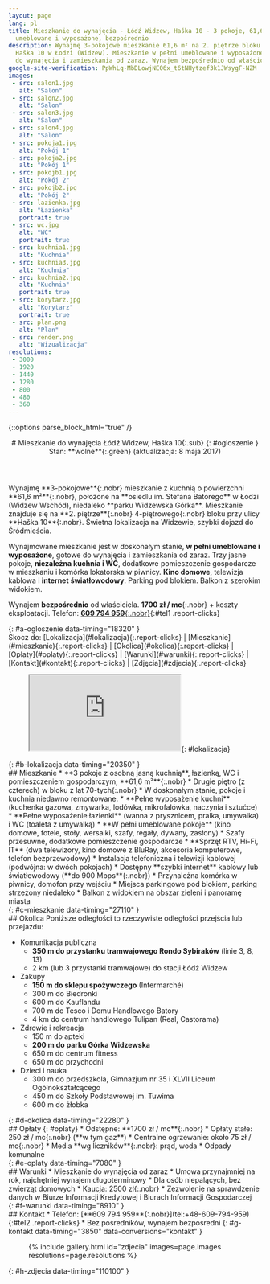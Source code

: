 ```yaml
---
layout: page
lang: pl
title: Mieszkanie do wynajęcia - Łódź Widzew, Haška 10 - 3 pokoje, 61,6 m²,
  umeblowane i wyposażone, bezpośrednio
description: Wynajmę 3-pokojowe mieszkanie 61,6 m² na 2. piętrze bloku przy
  Haška 10 w Łodzi (Widzew). Mieszkanie w pełni umeblowane i wyposażone. Gotowe
  do wynajęcia i zamieszkania od zaraz. Wynajem bezpośrednio od właściciela.
google-site-verification: PpWhLq-MbDLowjNE06x_t6tNHytzef3k1JWsygF-NZM
images:
 - src: salon1.jpg
   alt: "Salon"
 - src: salon2.jpg
   alt: "Salon"
 - src: salon3.jpg
   alt: "Salon"
 - src: salon4.jpg
   alt: "Salon"
 - src: pokoja1.jpg
   alt: "Pokój 1"
 - src: pokoja2.jpg
   alt: "Pokój 1"
 - src: pokojb1.jpg
   alt: "Pokój 2"
 - src: pokojb2.jpg
   alt: "Pokój 2"
 - src: lazienka.jpg
   alt: "Łazienka"
   portrait: true
 - src: wc.jpg
   alt: "WC"
   portrait: true
 - src: kuchnia1.jpg
   alt: "Kuchnia"
 - src: kuchnia3.jpg
   alt: "Kuchnia"
 - src: kuchnia2.jpg
   alt: "Kuchnia"
   portrait: true
 - src: korytarz.jpg
   alt: "Korytarz"
   portrait: true
 - src: plan.png
   alt: "Plan"
 - src: render.png
   alt: "Wizualizacja"
resolutions:
 - 3000
 - 1920
 - 1440
 - 1280
 - 800
 - 480
 - 360
---
```

{::options parse_block_html="true" /}
<header>
# Mieszkanie do wynajęcia <span>Łódź Widzew, Haška 10</span>{:.sub}
{: #ogloszenie }
Stan: **wolne**{:.green} (aktualizacja: 8 maja 2017)
</header>

<div>
Wynajmę **3-pokojowe**{:.nobr} mieszkanie z kuchnią o powierzchni **61,6
m²**{:.nobr}, położone na **osiedlu im. Stefana Batorego** w Łodzi (Widzew
Wschód), niedaleko **parku Widzewska Górka**. Mieszkanie znajduje się na **2.
piętrze**{:.nobr} <span>4-piętrowego</span>{:.nobr} bloku przy ulicy **Haška
10**{:.nobr}. Świetna lokalizacja na Widzewie, szybki dojazd do Śródmieścia.

Wynajmowane mieszkanie jest w doskonałym stanie, **w pełni umeblowane i
wyposażone**, gotowe do wynajęcia i zamieszkania od zaraz. Trzy jasne pokoje,
**niezależna kuchnia i WC**, dodatkowe pomieszczenie gospodarcze w mieszkaniu i
komórka lokatorska w piwnicy. **Kino domowe**, telewizja kablowa i **internet
światłowodowy**. Parking pod blokiem. Balkon z szerokim widokiem.

Wynajem **bezpośrednio** od właściciela. **1700 zł / mc**{:.nobr} + koszty
eksploatacji. Telefon:
[**609 794 959**{:.nobr}](tel:+48-609-794-959){:#tel1 .report-clicks}
</div>{: #a-ogloszenie data-timing="18320" }

<nav>
Skocz do:
[Lokalizacja](#lokalizacja){:.report-clicks} |
[Mieszkanie](#mieszkanie){:.report-clicks} |
[Okolica](#okolica){:.report-clicks} |
[Opłaty](#oplaty){:.report-clicks} |
[Warunki](#warunki){:.report-clicks} |
[Kontakt](#kontakt){:.report-clicks} |
[Zdjęcia](#zdjecia){:.report-clicks}
</nav>

<figure>
<iframe class="gmap" src="https://www.google.com/maps/embed/v1/place?q=place_id:ChIJWYdw7qzMG0cR1EDZvZ-BzRc&key=AIzaSyBawQgY87ZUOa4Qw1lohNAUKpmHt0gxkVs"></iframe>{: #lokalizacja}
</figure>{: #b-lokalizacja data-timing="20350" }

<section>
## Mieszkanie
* **3 pokoje z osobną jasną kuchnią**, łazienką, WC i pomieszczeniem
  gospodarczym, **61,6 m²**{:.nobr}
* Drugie piętro (z czterech) w bloku z lat <span>70-tych</span>{:.nobr}
* W doskonałym stanie, pokoje i kuchnia niedawno remontowane.
* **Pełne wyposażenie kuchni** (kuchenka gazowa, zmywarka, lodówka,
  mikrofalówka, naczynia i sztućce)
* **Pełne wyposażenie łazienki** (wanna z prysznicem, pralka, umywalka)
  i WC (toaleta z umywalką)
* **W pełni umeblowane pokoje** (kino domowe, fotele, stoły, wersalki, szafy,
  regały, dywany, zasłony)
* Szafy przesuwne, dodatkowe pomieszczenie gospodarcze
* **Sprzęt RTV, Hi-Fi, IT** (dwa telewizory, kino domowe z BluRay, akcesoria
  komputerowe, telefon bezprzewodowy)
* Instalacja telefoniczna i telewizji kablowej (podwójna: w dwóch pokojach)
* Dostępny **szybki internet** kablowy lub światłowodowy (**do 900
  Mbps**{:.nobr})
* Przynależna komórka w piwnicy, domofon przy wejściu
* Miejsca parkingowe pod blokiem, parking strzeżony niedaleko
* Balkon z widokiem na obszar zieleni i panoramę miasta
</section>{: #c-mieszkanie data-timing="27110" }

<section>
## Okolica
Poniższe odległości to rzeczywiste odległości przejścia lub przejazdu:

* Komunikacja publiczna
  * **350 m do przystanku tramwajowego Rondo Sybiraków** (linie 3, 8, 13)
  * 2 km (lub 3 przystanki tramwajowe) do stacji Łódź Widzew
* Zakupy
  * **150 m do sklepu spożywczego** (Intermarché)
  * 300 m do Biedronki
  * 600 m do Kauflandu
  * 700 m do Tesco i Domu Handlowego Batory
  * 4 km do centrum handlowego Tulipan (Real, Castorama)
* Zdrowie i rekreacja
  * 150 m do apteki
  * **200 m do parku Górka Widzewska**
  * 650 m do centrum fitness
  * 650 m do przychodni
* Dzieci i nauka
  * 300 m do przedszkola, Gimnazjum nr 35 i XLVII Liceum Ogólnokształcącego
  * 450 m do Szkoły Podstawowej im. Tuwima
  * 600 m do żłobka
</section>{: #d-okolica data-timing="22280" }

<section>
## Opłaty
{: #oplaty}
* Odstępne: **1700 zł / mc**{:.nobr}
* Opłaty stałe: <span>250 zł / mc</span>{:.nobr} (**w tym gaz**)
* Centralne ogrzewanie: około <span>75 zł / mc</span>{:.nobr}
* Media **wg liczników**{:.nobr}: prąd, woda
* Odpady komunalne
</section>{: #e-oplaty data-timing="7080" }

<section>
## Warunki
* Mieszkanie do wynajęcia od zaraz
* Umowa przynajmniej na rok, najchętniej wynajem długoterminowy
* Dla osób niepalących, bez zwierząt domowych
* Kaucja: <span>2500 zł</span>{:.nobr}
* Zezwolenie na sprawdzenie danych w Biurze Informacji Kredytowej i Biurach
  Informacji Gospodarczej
</section>{: #f-warunki data-timing="8910" }

<section>
## Kontakt
* Telefon: [**609 794 959**{:.nobr}](tel:+48-609-794-959){:#tel2 .report-clicks}
* Bez pośredników, wynajem bezpośredni
{: #g-kontakt data-timing="3850" data-conversions="kontakt" }
</section>

<figure>
{% include gallery.html id="zdjecia" images=page.images resolutions=page.resolutions
%}</figure>{: #h-zdjecia data-timing="110100" }
